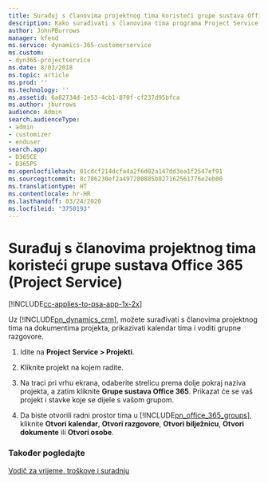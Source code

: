 ```yaml
---
title: Surađuj s članovima projektnog tima koristeći grupe sustava Office 365
description: Kako surađivati s članovima tima programa Project Service putem grupa sustava Office 365
author: JohnPBurrows
manager: kfend
ms.service: dynamics-365-customerservice
ms.custom:
- dyn365-projectservice
ms.date: 8/03/2018
ms.topic: article
ms.prod: ''
ms.technology: ''
ms.assetid: 6a82734d-1e53-4cb1-870f-cf237d95bfca
ms.author: jburrows
audience: Admin
search.audienceType:
- admin
- customizer
- enduser
search.app:
- D365CE
- D365PS
ms.openlocfilehash: 01cdcf214dcfa4a2f6d02a147dd3ea1f2547ef91
ms.sourcegitcommit: 8c786230ef2a497280885b827162561776e2eb00
ms.translationtype: HT
ms.contentlocale: hr-HR
ms.lasthandoff: 03/24/2020
ms.locfileid: "3750193"
---
```

# <a name="collaborate-with-your-project-team-members-with-office-365-groups-project-service"></a>Surađuj s članovima projektnog tima koristeći grupe sustava Office 365 (Project Service)

[!INCLUDE[cc-applies-to-psa-app-1x-2x](../includes/cc-applies-to-psa-app-1x-2x.md)]

Uz [!INCLUDE[pn_dynamics_crm](../includes/pn-dynamics-crm.md)], možete surađivati s članovima projektnog tima na dokumentima projekta, prikazivati kalendar tima i voditi grupne razgovore.  
  
1. Idite na **Project Service > Projekti**.  
  
2. Kliknite projekt na kojem radite.  
  
3. Na traci pri vrhu ekrana, odaberite strelicu prema dolje pokraj naziva projekta, a zatim kliknite **Grupe sustava Office 365**. Prikazat će se vaš projekt i stavke koje se dijele s vašom grupom.  
  
4. Da biste otvorili radni prostor tima u [!INCLUDE[pn_office_365_groups](../includes/pn-office-365-groups.md)], kliknite **Otvori kalendar**, **Otvori razgovore**, **Otvori bilježnicu**, **Otvori dokumente** ili **Otvori osobe**.  
  
### <a name="see-also"></a>Također pogledajte  
 [Vodič za vrijeme, troškove i suradnju](../project-service/time-expense-collaboration-guide.md)
